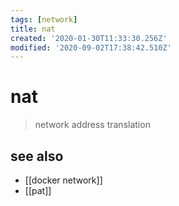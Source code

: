 ```yaml
---
tags: [network]
title: nat
created: '2020-01-30T11:33:30.256Z'
modified: '2020-09-02T17:38:42.510Z'
---
```


# nat

> network address translation

## see also
- [[docker network]]
- [[pat]]
